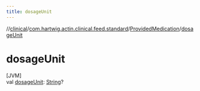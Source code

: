 ```yaml
---
title: dosageUnit
---
```

//[clinical](../../../index.html)/[com.hartwig.actin.clinical.feed.standard](../index.html)/[ProvidedMedication](index.html)/[dosageUnit](dosage-unit.html)



# dosageUnit



[JVM]\
val [dosageUnit](dosage-unit.html): [String](https://kotlinlang.org/api/latest/jvm/stdlib/kotlin/-string/index.html)?




